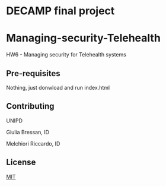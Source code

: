 # DECAMP final project


# Managing-security-Telehealth
HW6 - Managing security for Telehealth systems

## Pre-requisites
Nothing, just donwload and run index.html

## Contributing
UNIPD

Giulia Bressan, ID

Melchiori Riccardo, ID 

## License
[MIT](https://choosealicense.com/licenses/mit/)
